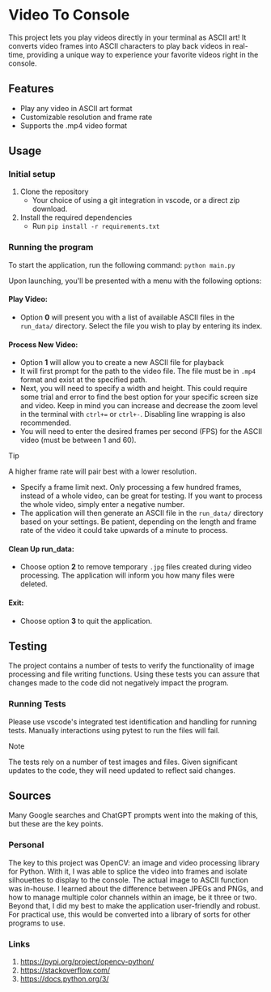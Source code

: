 # Video To Console
This project lets you play videos directly in your terminal as ASCII art! It converts video frames into ASCII characters to play back videos in real-time, providing a unique way to experience your favorite videos right in the console.

## Features
- Play any video in ASCII art format
- Customizable resolution and frame rate
- Supports the .mp4 video format

## Usage
### Initial setup
1. Clone the repository
   - Your choice of using a git integration in vscode, or a direct zip download.
2. Install the required dependencies
   - Run ```pip install -r requirements.txt```


### Running the program
To start the application, run the following command: ```python main.py```

Upon launching, you'll be presented with a menu with the following options:

#### Play Video:
- Option **0** will present you with a list of available ASCII files in the `run_data/` directory. Select the file you wish to play by entering its index.

#### Process New Video:
- Option **1** will allow you to create a new ASCII file for playback
- It will first prompt for the path to the video file. The file must be in `.mp4` format and exist at the specified path.
- Next, you will need to specify a width and height. This could require some trial and error to find the best option for your specific screen size and video. Keep in mind you can increase and decrease the zoom level in the terminal with `ctrl+=` or `ctrl+-`. Disabling line wrapping is also recommended.
- You will need to enter the desired frames per second (FPS) for the ASCII video (must be between 1 and 60).
> [!TIP]
> A higher frame rate will pair best with a lower resolution.
- Specify a frame limit next. Only processing a few hundred frames, instead of a whole video, can be great for testing. If you want to process the whole video, simply enter a negative number.
- The application will then generate an ASCII file in the `run_data/` directory based on your settings. Be patient, depending on the length and frame rate of the video it could take upwards of a minute to process.


#### Clean Up run_data: 
- Choose option **2** to remove temporary `.jpg` files created during video processing. The application will inform you how many files were deleted.

#### Exit:
- Choose option **3** to quit the application.

## Testing
The project contains a number of tests to verify the functionality of image processing and file writing functions. Using these tests you can assure that changes made to the code did not negatively impact the program.

### Running Tests
Please use vscode's integrated test identification and handling for running tests. Manually interactions using pytest to run the files will fail.
> [!NOTE]
> The tests rely on a number of test images and files. Given significant updates to the code, they will need updated to reflect said changes.

## Sources
Many Google searches and ChatGPT prompts went into the making of this, but these are the key points.

### Personal
The key to this project was OpenCV: an image and video processing library for Python. With it, I was able to splice the video into frames and isolate silhouettes to display to the console. The actual image to ASCII function was in-house. I learned about the difference between JPEGs and PNGs, and how to manage multiple color channels within an image, be it three or two. Beyond that, I did my best to make the application user-friendly and robust. For practical use, this would be converted into a library of sorts for other programs to use.

### Links
1. https://pypi.org/project/opencv-python/
2. https://stackoverflow.com/
3. https://docs.python.org/3/